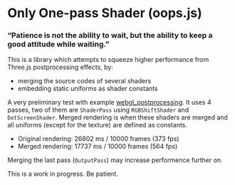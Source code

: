 # Only One-pass Shader (oops.js)

### “Patience is not the ability to wait, but the ability to keep a good attitude while waiting.”

This is a library which attempts to squeeze higher performance from Three.js postprocessing effects, by:

* merging the source codes of several shaders
* embedding static uniforms as shader constants
  
A very preliminary test with example [webgl_postprocessing](https://threejs.org/examples/?q=post#webgl_postprocessing).
It uses 4 passes, two of them are `ShaderPass` using `RGBShiftShader` and `DotScreenShader`. Merged rendering is when
these shaders are merged and all uniforms (except for the texture) are defined as constants.

* Original rendering: 26802 ms / 10000 frames (373 fps)
* Merged rendering: 17737 ms / 10000 frames (564 fps)

Merging the last pass (`OutputPass`) may increase performence further on.

This is a work in progress. Be patient.
